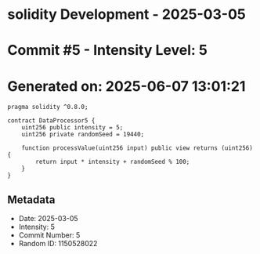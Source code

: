 ﻿# solidity Development - 2025-03-05
# Commit #5 - Intensity Level: 5
# Generated on: 2025-06-07 13:01:21
```solidity
pragma solidity ^0.8.0;

contract DataProcessor5 {
    uint256 public intensity = 5;
    uint256 private randomSeed = 19440;

    function processValue(uint256 input) public view returns (uint256) {
        return input * intensity + randomSeed % 100;
    }
}
```
## Metadata
- Date: 2025-03-05
- Intensity: 5
- Commit Number: 5
- Random ID: 1150528022
